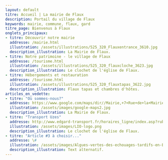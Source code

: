 ```yaml
---
layout: default
titre: Accueil | La mairie de Flaux
description: Portail du village de Flaux
keywords: mairie, commune, flaux, gard
titre_page: Bienvenus à Flaux
onglets_principaux:
- titre: Découvrir notre mairie
  addresse: /mairie.html
  illustration: /assets/illustrations/525_320_Flauxentrance_3610.jpg
  description_illustration: La Mairie de Flaux.
- titre: Notre patrimoine - le village de Flaux
  addresse: /tourisme.html
  illustration: /assets/illustrations/525_320_flauxcloche_3623.jpg
  description_illustration: Le clochet de l'église de Flaux.
- titre: Hébergements et restauration
  addresse: /tourisme.html
  illustration: /assets/illustrations/525_320_flauxtapas_3622.jpg
  description_illustration: Flaux tapas et chambres d'hôtes.
articles_en_vedette:
- titre: "Où sommes-nous?"
  addresse: https://www.google.com/maps/dir//Mairie,+7+Rue+de+la+Mairie,+30700+Flaux/@44.0126437,4.4763609,13z/data=!4m8!4m7!1m0!1m5!1m1!1s0x12b5b63c3159cc4b:0x9feb3ce2c7fcb932!2m2!1d4.504586!2d44.020724modestes_frontpageactussecondaires.png
  illustration: /assets/images/google-maps2.jpg
  description_illustration: La Mairie de Flaux.
- titre: "Transport Uzes"
  addresse: http://www.edgard-transport.fr/horaires_ligne/index.asp?rub_code=6&lign_id=237&ladate=08/06/2020&sens=1
  illustration: /assets/images/LIO-logo.png
  description_illustration: Le clochet de l'église de Flaux.
- titre: "Article #3 à choisir..."
  addresse: \#
  illustration: /assets/images/Algues-vertes-des-echouages-tardifs-en-Bretagne-cette-annee_frontpageactussecondaires.jpg
  description_illustration: Text alternatif.
---
```

